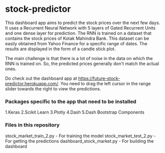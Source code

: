 # stock-predictor

This dashboard app aims to predict the stock prices over the next few days. It uses a Recurrent Neural Network with 5 layers of Gated Recurrent Units and one dense layer for prediction. The RNN is trained on a dataset that contains the stock prices of Kotak Mahindra Bank. This dataset can be easily obtained from Yahoo Finance for a specific range of dates. The results are displayed in the form of a candle stick plot. 

The main challenge is that there is a lot of noise in the data on which the RNN is trained on. So, the predicted prices generally don't match the actual ones. 

Do check out the dashboard app at https://future-stock-predictor.herokuapp.com/. You need to drag the left cursor in the range slider towards the right to view the predictions.

<h3> Packages specific to the app that need to be installed</h3>
1.Keras 
2.Scikit Learn
3.Plotly
4.Dash
5.Dash Bootstrap Components
  
<h3>Files in this repository</h3>
stock_market_train_2.py - For training the model 
stock_market_test_2.py - For getting the predictions
dashboard_stock_market.py - For building the dashboard



